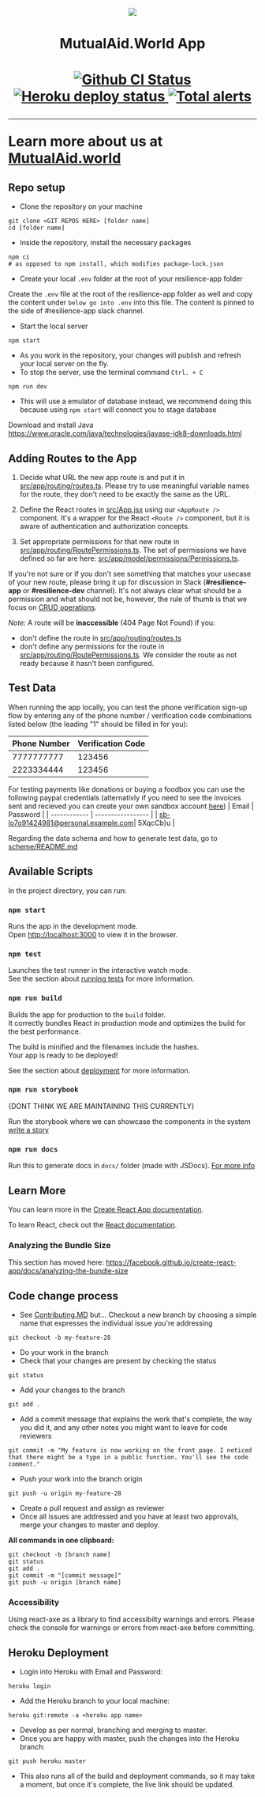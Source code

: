<p align="center">
    <img src="https://github.com/factn/resilience-app/blob/master/src/img/logo.png?raw=true" />
    <h1 align="center">MutualAid.World App<h1>
</p>

<p align="center">
    <a href="https://github.com/factn/resilience-app/actions?query=workflow%3A%22resilience-app+CI%22">
        <img alt="Github CI Status" src="https://github.com/factn/resilience-app/workflows/resilience-app%20CI/badge.svg" />
    </a>
    <a href="resilience-app.herokuapp.com">
        <img alt="Heroku deploy status" src="https://heroku-badge.herokuapp.com/?app=resilience-app&style=" />
    </a>
    <a href="https://lgtm.com/projects/g/factn/resilience-app/alerts/"><img alt="Total alerts" src="https://img.shields.io/lgtm/alerts/g/factn/resilience-app.svg?logo=lgtm&logoWidth=18"/></a>
</p>

<hr />

Learn more about us at [MutualAid.world](https://mutualaid.world)

## Repo setup

- Clone the repository on your machine

```
git clone <GIT REPOS HERE> [folder name]
cd [folder name]
```

- Inside the repository, install the necessary packages

```
npm ci
# as opposed to npm install, which modifies package-lock.json
```

- Create your local `.env` folder at the root of your resilience-app folder

Create the `.env` file at the root of the resilience-app folder as well and copy the content under `below go into .env` into this file. The content is pinned to the side of #resilience-app slack channel.

- Start the local server

```
npm start
```

- As you work in the repository, your changes will publish and refresh your local server on the fly.
- To stop the server, use the terminal command `Ctrl. + C`

```
npm run dev
```

- This will use a emulator of database instead, we recommend doing this because using `npm start` will connect you to stage database

Download and install Java
https://www.oracle.com/java/technologies/javase-jdk8-downloads.html

## Adding Routes to the App

1. Decide what URL the new app route is and put it in [src/app/routing/routes.ts](.src/app/routing/routes.ts). Please try to use meaningful variable names for the route, they don't need to be exactly the same as the URL.

2. Define the React routes in [src/App.jsx](./src/App.jsx) using our `<AppRoute />` component. It's a wrapper for the React `<Route />` component, but it is aware of authentication and authorization concepts.

3. Set appropriate permissions for that new route in [src/app/routing/RoutePermissions.ts](./src/app/routing/RoutePermissions.ts). The set of permissions we have defined so far are here: [src/app/model/permissions/Permissions.ts](./src/app/model/permissions/Permissions.ts). 

If you're not sure or if you don't see something that matches your usecase of your new route, please bring it up for discussion in Slack (**#resilience-app** or **#resilience-dev** channel). It's not always clear what should be a permission and what should not be, however, the rule of thumb is that we focus on [CRUD operations](https://en.wikipedia.org/wiki/Create,_read,_update_and_delete).

_Note:_ A route will be **inaccessible** (404 Page Not Found) if you:
- don't define the route in [src/app/routing/routes.ts](.src/app/routing/routes.ts)
- don't define any permissions for the route in [src/app/routing/RoutePermissions.ts](./src/app/routing/RoutePermissions.ts). We consider the route as not ready because it hasn't been configured.

## Test Data

When running the app locally, you can test the phone verification sign-up flow by entering any of the phone number / verification code combinations listed below (the leading "1" should be filled in for you):

| Phone Number | Verification Code |
| ------------ | ----------------- |
| 7777777777   | 123456            |
| 2223334444   | 123456            |

For testing payments like donations or buying a foodbox you can use the following paypal credentials
(alternativly if you need to see the invoices sent and recieved you can create your own sandbox account [here](https://developer.paypal.com/))
| Email | Password |
| ------------ | ----------------- |
| sb-lo7o91424981@personal.example.com| 5XqcCb)u |

Regarding the data schema and how to generate test data, go to [scheme/README.md](./scheme/README.md)

## Available Scripts

In the project directory, you can run:

### `npm start`

Runs the app in the development mode.<br />
Open [http://localhost:3000](http://localhost:3000) to view it in the browser.

### `npm test`

Launches the test runner in the interactive watch mode.<br />
See the section about [running tests](https://facebook.github.io/create-react-app/docs/running-tests) for more information.

### `npm run build`

Builds the app for production to the `build` folder.<br />
It correctly bundles React in production mode and optimizes the build for the best performance.

The build is minified and the filenames include the hashes.<br />
Your app is ready to be deployed!

See the section about [deployment](https://facebook.github.io/create-react-app/docs/deployment) for more information.

### `npm run storybook`

{DONT THINK WE ARE MAINTAINING THIS CURRENTLY}

Run the storybook where we can showcase the components in the system
[write a story](https://storybook.js.org/docs/basics/writing-stories/)

### `npm run docs`

Run this to generate docs in `docs/` folder (made with JSDocs).
[For more info](https://jsdoc.app/)

## Learn More

You can learn more in the [Create React App documentation](https://facebook.github.io/create-react-app/docs/getting-started).

To learn React, check out the [React documentation](https://reactjs.org/).

### Analyzing the Bundle Size

This section has moved here: https://facebook.github.io/create-react-app/docs/analyzing-the-bundle-size

## Code change process

- See [Contributing.MD](/CONTRIBUTING.md) but... Checkout a new branch by choosing a simple name that expresses the individual issue you're addressing

```
git checkout -b my-feature-28
```

- Do your work in the branch
- Check that your changes are present by checking the status

```
git status
```

- Add your changes to the branch

```
git add .
```

- Add a commit message that explains the work that's complete, the way you did it, and any other notes you might want to leave for code reviewers

```
git commit -m "My feature is now working on the front page. I noticed that there might be a typo in a public function. You'll see the code comment."
```

- Push your work into the branch origin

```
git push -u origin my-feature-28
```

- Create a pull request and assign <reviewer goes here> as reviewer
- Once all issues are addressed and you have at least two approvals, merge your changes to master and deploy.

**All commands in one clipboard:**

```
git checkout -b [branch name]
git status
git add .
git commit -m "[commit message]"
git push -u origin [branch name]
```

### Accessibility

Using react-axe as a library to find accessibilty warnings and errors. Please check the console for warnings or errors from react-axe before committing.

## Heroku Deployment

- Login into Heroku with Email and Password:

```
heroku login
```

- Add the Heroku branch to your local machine:

```
heroku git:remote -a <heroku app name>
```

- Develop as per normal, branching and merging to master.
- Once you are happy with master, push the changes into the Heroku branch:

```
git push heroku master
```

- This also runs all of the build and deployment commands, so it may take a moment, but once it's complete, the live link should be updated.
